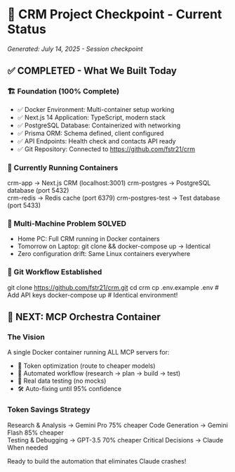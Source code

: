 # 🎯 CRM Project Checkpoint - Current Status

*Generated: July 14, 2025 - Session checkpoint*

## ✅ COMPLETED - What We Built Today

### 🏗️ Foundation (100% Complete)
- ✅ Docker Environment: Multi-container setup working
- ✅ Next.js 14 Application: TypeScript, modern stack  
- ✅ PostgreSQL Database: Containerized with networking
- ✅ Prisma ORM: Schema defined, client configured
- ✅ API Endpoints: Health check and contacts API ready
- ✅ Git Repository: Connected to https://github.com/fstr21/crm

### 🐳 Currently Running Containers
crm-app               → Next.js CRM (localhost:3001)
crm-postgres          → PostgreSQL database (port 5432)  
crm-redis             → Redis cache (port 6379)
crm-postgres-test     → Test database (port 5433)

### 🎯 Multi-Machine Problem SOLVED
- Home PC: Full CRM running in Docker containers
- Tomorrow on Laptop: git clone && docker-compose up → Identical
- Zero configuration drift: Same Linux containers everywhere

### 🔄 Git Workflow Established
git clone https://github.com/fstr21/crm.git
cd crm
cp .env.example .env         # Add API keys
docker-compose up            # Identical environment!

## 🚀 NEXT: MCP Orchestra Container

### The Vision
A single Docker container running ALL MCP servers for:
- 🤖 Token optimization (route to cheaper models)
- 🔄 Automated workflow (research → plan → build → test)
- 🧪 Real data testing (no mocks)
- 🛠️ Auto-fixing until 95% confidence

### Token Savings Strategy
Research & Analysis    → Gemini Pro       75% cheaper
Code Generation        → Gemini Flash     85% cheaper  
Testing & Debugging    → GPT-3.5          70% cheaper
Critical Decisions     → Claude           When needed

Ready to build the automation that eliminates Claude crashes!
